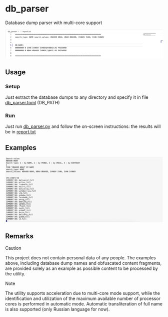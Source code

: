 # db_parser
 Database dump parser with multi-core support

 ![db_parser](/images/db_parser_1.png)

 ## Usage

 ### Setup

 Just extract the database dumps to any directory and specify it in file [db_parser.toml](/db_parser/db_parser.toml) (DB_PATH)
 
 ### Run
 Just run [db_parser.py](/db_parser/db_parser.py) and follow the on-screen instructions: the results will be in [report.txt](/db_parser/report.txt)

 ## Examples
 
 ![db_parser](/images/db_parser_2.png)

## Remarks

> [!CAUTION]
 > This project does not contain personal data of any people. The examples above, including database dump names and obfuscated content fragments, are provided solely as an example as possible content to be processed by the utility.
 
> [!NOTE]
> The utility supports acceleration due to multi-core mode support, while the identification and utilization of the maximum available number of processor cores is performed in automatic mode. Automatic transliteration of full name is also supported (only Russian language for now).